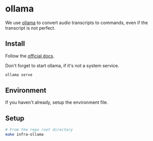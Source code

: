 # ollama

We use [ollama](https://github.com/ollama/ollama) to convert audio transcripts to commands, even if the transcript is not perfect.

## Install

Follow the [official docs](https://github.com/ollama/ollama/tree/main/docs).

Don't forget to start ollama, if it's not a system service.

```bash
ollama serve
```

## Environment

If you haven't already, setup the environment file.

## Setup

```bash
# From the repo root directory
make infra-ollama
```
